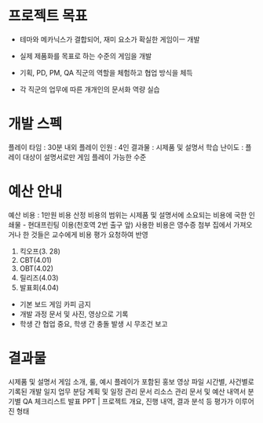 # 프로젝트 목표

- 테마와 메카닉스가 결합되어, 재미 요소가 확실한 게임이ㅡ 개발

- 실제 제품화를 목표로 하는 수준의 게임을 개발

- 기획, PD, PM, QA 직군의 역할을 체험하고 협업 방식을 체득

- 각 직군의 업무에 따른 개개인의 문서화 역량 실습


# 개발 스펙

플레이 타임 : 30분 내외
플레이 인원 : 4인
결과물 : 시제품 및 설명서
학습 난이도 : 플레이 대상이 설명서로만 게임 플레이 가능한 수준

# 예산 안내
예산 비용 : 1만원
비용 산정
비용의 범위는 시제품 및 설명서에 소요되는 비용에 국한
인쇄물 - 현대프린팅 이용(천호역 2번 출구 앞)
사용한 비용은 영수증 첨부
집에서 가져오거나 한 것들은 교수에게 비용 평가 요청하여 반영

1. 킥오프(3. 28)
2. CBT(4.01)
3. OBT(4.02)
4. 릴리즈(4.03)
5. 발표회(4.04)
- 기본 보드 게임 카피 금지
- 개발 과정 문서 및 사진, 영상으로 기록
- 학생 간 협업 중요, 학생 간 충돌 발생 시 무조건 보고

# 결과물
시제품 및 설명서
게임 소개, 룰, 예시 플레이가 포함된 홍보 영상 파일
시간별, 사건별로 기록된 개발 일지
업무 분담 계획 및 일정 관리 문서
리소스 관리 문서 및 예산 내역서
분기별 QA 체크리스트
발표 PPT | 프로젝트 개요, 진행 내역, 결과 분석 등 평가가 이루어진 형태




